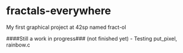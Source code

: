 # fractals-everywhere
My first graphical project at 42sp named fract-ol

####Still a work in progress### (not finished yet) - Testing put_pixel, rainbow.c
